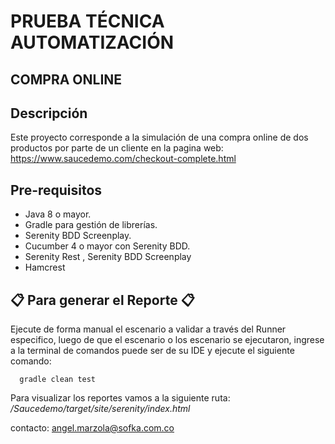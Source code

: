 # PRUEBA TÉCNICA AUTOMATIZACIÓN

##  **COMPRA ONLINE**

##  Descripción

Este proyecto corresponde a la simulación de una compra online de dos productos por parte de un cliente en la pagina web: https://www.saucedemo.com/checkout-complete.html

##  Pre-requisitos

* Java 8 o mayor.
* Gradle para gestión de librerías.
* Serenity BDD Screenplay.
* Cucumber 4 o mayor con Serenity BDD.
* Serenity Rest , Serenity BDD Screenplay
* Hamcrest



## 📋 Para generar el Reporte 📋

Ejecute de forma manual el escenario a validar a través del Runner especifico, luego de que el escenario o los escenario se ejecutaron, ingrese a la terminal de comandos puede ser de su IDE y ejecute el siguiente comando:

      gradle clean test
Para visualizar los reportes vamos a la siguiente ruta: */Saucedemo/target/site/serenity/index.html*

contacto:
angel.marzola@sofka.com.co